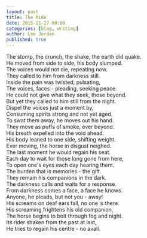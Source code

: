 ```yaml
---
layout: post
title: The Ride
date: 2015-11-27 00:00
categories: [blog, writing]
author: Lee Jordan
published: true
---
```


The stomp, the crunch, the shake, the earth did quake.<br>
He moved from side to side, his body slumped.<br>
The voices would not die, repeating now.<br>
They called to him from darkness still.<br>
Inside the pain was twisted, pulsating,<br>
The voices, faces - pleading, seeking peace.<br>
He could not give what they seek, those beyond.<br>
But yet they called to him still from the night.<br>
Dispel the voices just a moment by,<br>
Consuming spirits strong and not yet aged.<br>
To swat them away, he moves out his hand.<br>
They move as puffs of smoke, ever beyond.<br>
His breath expelled into the void ahead.<br>
His body leaned to one side, shifting weight.<br>
Ever moving, the horse in disgust neighed.<br>
The last moment he would regain his seat.<br>
Each day to wait for those long gone from here,<br>
To open one's eyes each day hearing them.<br>
The burden that is memories - the gift.<br>
They remain his companions in the dark.<br>
The darkness calls and waits for a response.<br>
From darkness comes a face, a face he knows.<br>
Anyone, he pleads, but not you - away!<br>
His screams on deaf ears fall, no one is there.<br>
His screaming frightens his old companion,<br>
The horse begins to bolt through fog and night.<br>
Its rider shaken from the past at last,<br>
He tries to regain his centre - no avail.<br>

